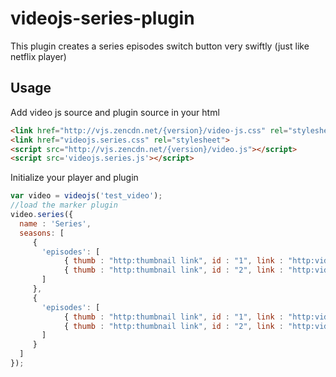 # videojs-series-plugin
This plugin creates a series episodes switch button very swiftly (just like netflix player)

## Usage

Add video js source and plugin source in your html
```html
<link href="http://vjs.zencdn.net/{version}/video-js.css" rel="stylesheet">
<link href="videojs.series.css" rel="stylesheet">
<script src="http://vjs.zencdn.net/{version}/video.js"></script>
<script src='videojs.series.js'></script>
```

Initialize your player and plugin
```javascript
var video = videojs('test_video');
//load the marker plugin
video.series({
  name : 'Series',
  seasons: [
     {
       'episodes': [
            { thumb : "http:thumbnail link", id : "1", link : "http:video link" },
            { thumb : "http:thumbnail link", id : "2", link : "http:video link" }
       ]
     },
     {
       'episodes': [
            { thumb : "http:thumbnail link", id : "1", link : "http:video link" },
            { thumb : "http:thumbnail link", id : "2", link : "http:video link" }
       ]
     }
  ]
});
```


